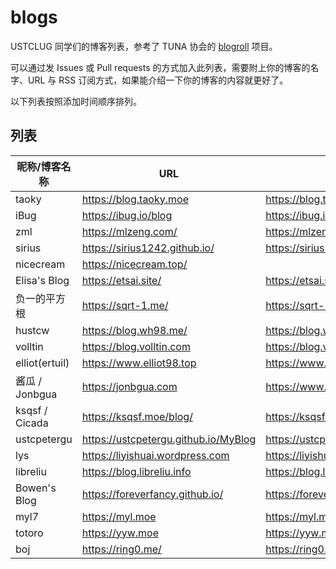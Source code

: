 # blogs

USTCLUG 同学们的博客列表，参考了 TUNA 协会的 [blogroll](https://github.com/tuna/blogroll) 项目。

可以通过发 Issues 或 Pull requests 的方式加入此列表，需要附上你的博客的名字、URL 与 RSS 订阅方式，如果能介绍一下你的博客的内容就更好了。

以下列表按照添加时间顺序排列。

## 列表

| 昵称/博客名称  | URL                                  | RSS                                           |
| -------------- | ------------------------------------ | --------------------------------------------- |
| taoky          | https://blog.taoky.moe               | https://blog.taoky.moe/feed.xml               |
| iBug           | https://ibug.io/blog                 | https://ibug.io/feed.xml                      |
| zml            | https://mlzeng.com/                  | https://mlzeng.com/index.xml                  |
| sirius         | https://sirius1242.github.io/        | https://sirius1242.github.io/feed.xml         |
| nicecream      | https://nicecream.top/               |                                               |
| Elisa's Blog   | https://etsai.site/                  | https://etsai.site/rss2.xml                   |
| 负一的平方根   | https://sqrt-1.me/                   | https://sqrt-1.me/?feed=rss2                  |
| hustcw         | https://blog.wh98.me/                | https://blog.wh98.me/atom.xml                 |
| volltin        | https://blog.volltin.com             | https://blog.volltin.com/feed/                |
| elliot(ertuil) | https://www.elliot98.top             | https://www.elliot98.top/index.xml            |
| 酱瓜 / Jonbgua | https://jonbgua.com                  | https://www.jonbgua.com/atom.xml              |
| ksqsf / Cicada | https://ksqsf.moe/blog/              | https://ksqsf.moe/atom.xml                    |
| ustcpetergu    | https://ustcpetergu.github.io/MyBlog | https://ustcpetergu.github.io/MyBlog/feed.xml |
| lys            | https://liyishuai.wordpress.com      | https://liyishuai.wordpress.com/feed/         |
| libreliu       | https://blog.libreliu.info           | https://blog.libreliu.info/atom.xml           |
| Bowen's Blog   | https://foreverfancy.github.io/      | https://foreverfancy.github.io/atom.xml       |
| myl7           | https://myl.moe                      | https://myl.moe/rss                           |
| totoro         | https://yyw.moe                      | https://yyw.moe/atom.xml                      |
| boj            | https://ring0.me/                    | https://ring0.me/atom.xml                     |
